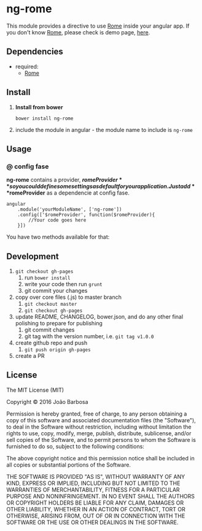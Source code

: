 # ng-rome

This module provides a directive to use [Rome](https://github.com/bevacqua/rome) inside your angular app.
If you don't know [Rome](https://github.com/bevacqua/rome), please check is demo page, [here](http://bevacqua.github.io/rome/).

## Dependencies
- required:
	* [Rome](https://github.com/bevacqua/rome)

## Install
1.	**Install from bower** 

	```
	bower install ng-rome
	```

2. include the module in angular - the module name to include is `ng-rome`



## Usage

### @ config fase

**ng-rome** contains a provider, **$romeProvider** so you could define some settings as default for your application.
Just add **$romeProvider** as a dependencie at config fase.

```
angular
	.module('yourModuleName', ['ng-rome'])
	.config(['$romeProvider', function($romeProvider){
		//Your code goes here
	}])

```

You have two methods available for that:

#### 





## Development

1. `git checkout gh-pages`
	1. run `bower install`
	2. write your code then run `grunt`
	3. git commit your changes
2. copy over core files (.js) to master branch
	1. `git checkout master`
	2. `git checkout gh-pages`
3. update README, CHANGELOG, bower.json, and do any other final polishing to prepare for publishing
	1. git commit changes
	2. git tag with the version number, i.e. `git tag v1.0.0`
4. create github repo and push
	1. `git push origin gh-pages`
5. create a PR

## License

The MIT License (MIT)

Copyright © 2016 João Barbosa

Permission is hereby granted, free of charge, to any person obtaining a copy of this software and associated documentation files (the "Software"), to deal in the Software without restriction, including without limitation the rights to use, copy, modify, merge, publish, distribute, sublicense, and/or sell copies of the Software, and to permit persons to whom the Software is furnished to do so, subject to the following conditions:

The above copyright notice and this permission notice shall be included in all copies or substantial portions of the Software.

THE SOFTWARE IS PROVIDED "AS IS", WITHOUT WARRANTY OF ANY KIND, EXPRESS OR IMPLIED, INCLUDING BUT NOT LIMITED TO THE WARRANTIES OF MERCHANTABILITY, FITNESS FOR A PARTICULAR PURPOSE AND NONINFRINGEMENT. IN NO EVENT SHALL THE AUTHORS OR COPYRIGHT HOLDERS BE LIABLE FOR ANY CLAIM, DAMAGES OR OTHER LIABILITY, WHETHER IN AN ACTION OF CONTRACT, TORT OR OTHERWISE, ARISING FROM, OUT OF OR IN CONNECTION WITH THE SOFTWARE OR THE USE OR OTHER DEALINGS IN THE SOFTWARE.
